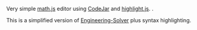 Very simple [math.js](https://mathjs.org/) editor using [CodeJar](https://medv.io/codejar/) and
[highlight.js](https://highlightjs.org/).
.

This is a simplified version of [Engineering-Solver](https://github.com/dvd101x/Engineering-Solver)
plus syntax highlighting.

